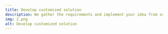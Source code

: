 ```yaml
---
title: Develop customized solution
description: We gather the requirements and implement your idea from scratch. You can keep the focus on client satisfaction and core business.
img: 2.png
alt: Develop customized solution
---
```

